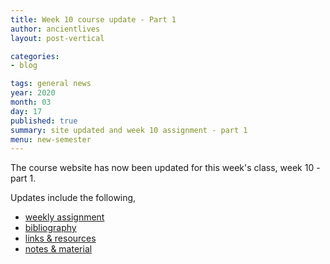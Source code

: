 ```yaml
---
title: Week 10 course update - Part 1
author: ancientlives
layout: post-vertical

categories:
- blog

tags: general news
year: 2020
month: 03
day: 17
published: true
summary: site updated and week 10 assignment - part 1
menu: new-semester
---
```


The course website has now been updated for this week's class, week 10 - part 1.

Updates include the following,

* [weekly assignment](/weekly_assignment)
* [bibliography](/bibliography)
* [links & resources](/links)
* [notes & material](/notes)
